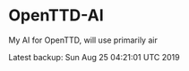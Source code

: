 # OpenTTD-AI
My AI for OpenTTD, will use primarily air

Latest backup: Sun Aug 25 04:21:01 UTC 2019
